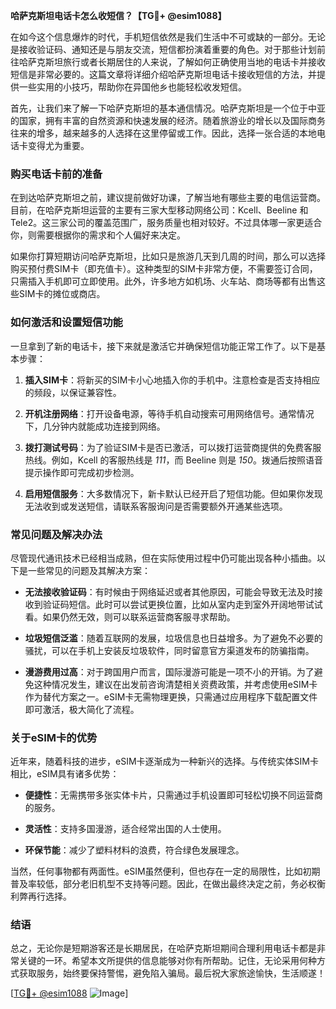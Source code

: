 **哈萨克斯坦电话卡怎么收短信？【TG💪+ @esim1088】**

在如今这个信息爆炸的时代，手机短信依然是我们生活中不可或缺的一部分。无论是接收验证码、通知还是与朋友交流，短信都扮演着重要的角色。对于那些计划前往哈萨克斯坦旅行或者长期居住的人来说，了解如何正确使用当地的电话卡并接收短信是非常必要的。这篇文章将详细介绍哈萨克斯坦电话卡接收短信的方法，并提供一些实用的小技巧，帮助你在异国他乡也能轻松收发短信。

首先，让我们来了解一下哈萨克斯坦的基本通信情况。哈萨克斯坦是一个位于中亚的国家，拥有丰富的自然资源和快速发展的经济。随着旅游业的增长以及国际商务往来的增多，越来越多的人选择在这里停留或工作。因此，选择一张合适的本地电话卡变得尤为重要。

### **购买电话卡前的准备**

在到达哈萨克斯坦之前，建议提前做好功课，了解当地有哪些主要的电信运营商。目前，在哈萨克斯坦运营的主要有三家大型移动网络公司：Kcell、Beeline 和 Tele2。这三家公司的覆盖范围广，服务质量也相对较好。不过具体哪一家更适合你，则需要根据你的需求和个人偏好来决定。

如果你打算短期访问哈萨克斯坦，比如只是旅游几天到几周的时间，那么可以选择购买预付费SIM卡（即充值卡）。这种类型的SIM卡非常方便，不需要签订合同，只需插入手机即可立即使用。此外，许多地方如机场、火车站、商场等都有出售这些SIM卡的摊位或商店。

### **如何激活和设置短信功能**

一旦拿到了新的电话卡，接下来就是激活它并确保短信功能正常工作了。以下是基本步骤：

1. **插入SIM卡**：将新买的SIM卡小心地插入你的手机中。注意检查是否支持相应的频段，以保证兼容性。
   
2. **开机注册网络**：打开设备电源，等待手机自动搜索可用网络信号。通常情况下，几分钟内就能成功连接到网络。

3. **拨打测试号码**：为了验证SIM卡是否已激活，可以拨打运营商提供的免费客服热线。例如，Kcell 的客服热线是 *111*，而 Beeline 则是 *150*。拨通后按照语音提示操作即可完成初步检测。

4. **启用短信服务**：大多数情况下，新卡默认已经开启了短信功能。但如果你发现无法收到或发送短信，请联系客服询问是否需要额外开通某些选项。

### **常见问题及解决办法**

尽管现代通讯技术已经相当成熟，但在实际使用过程中仍可能出现各种小插曲。以下是一些常见的问题及其解决方案：

- **无法接收验证码**：有时候由于网络延迟或者其他原因，可能会导致无法及时接收到验证码短信。此时可以尝试更换位置，比如从室内走到室外开阔地带试试看。如果仍然无效，则可以联系运营商客服寻求帮助。

- **垃圾短信泛滥**：随着互联网的发展，垃圾信息也日益增多。为了避免不必要的骚扰，可以在手机上安装反垃圾软件，同时留意官方渠道发布的防骗指南。

- **漫游费用过高**：对于跨国用户而言，国际漫游可能是一项不小的开销。为了避免这种情况发生，建议在出发前咨询清楚相关资费政策，并考虑使用eSIM卡作为替代方案之一。eSIM卡无需物理更换，只需通过应用程序下载配置文件即可激活，极大简化了流程。

### **关于eSIM卡的优势**

近年来，随着科技的进步，eSIM卡逐渐成为一种新兴的选择。与传统实体SIM卡相比，eSIM具有诸多优势：

- **便捷性**：无需携带多张实体卡片，只需通过手机设置即可轻松切换不同运营商的服务。
  
- **灵活性**：支持多国漫游，适合经常出国的人士使用。

- **环保节能**：减少了塑料材料的浪费，符合绿色发展理念。

当然，任何事物都有两面性。eSIM虽然便利，但也存在一定的局限性，比如初期普及率较低，部分老旧机型不支持等问题。因此，在做出最终决定之前，务必权衡利弊再行选择。

### **结语**

总之，无论你是短期游客还是长期居民，在哈萨克斯坦期间合理利用电话卡都是非常关键的一环。希望本文所提供的信息能够对你有所帮助。记住，无论采用何种方式获取服务，始终要保持警惕，避免陷入骗局。最后祝大家旅途愉快，生活顺遂！

[[TG💪+ @esim1088](https://t.me/s/esim1088) ![Image](https://i.postimg.cc/4NQfJmqS/Snipaste-2025-05-13-00-14-12.png)]